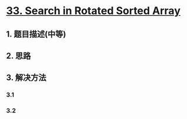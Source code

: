 # [33. Search in Rotated Sorted Array](https://leetcode-cn.com/problems/search-in-rotated-sorted-array/)

## 1. 题目描述(中等)

## 2. 思路

## 3. 解决方法

### 3.1 


### 3.2

